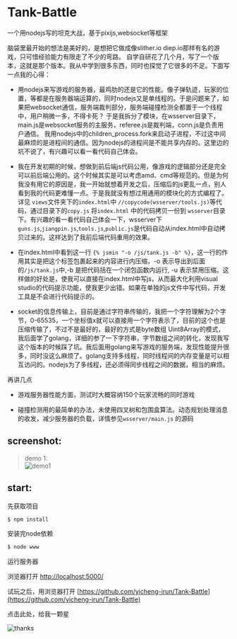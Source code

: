 # Tank-Battle
一个用nodejs写的坦克大战，基于pixijs,websocket等框架

脑袋里最开始的想法是美好的，是想把它做成像slither.io diep.io那样有名的游戏，只可惜经验能力有限走了不少的弯路。
自学自研花了几个月，写了一个版本，这就是那个版本。我从中学到很多东西，同时也探觉了它很多的不足。下面写一点我的心得：

* 用nodejs来写游戏的服务器，最鸡肋的还是它的性能。像子弹轨迹，玩家的位置，等都是在服务器端运算的，同时nodejs又是单线程的。于是问题来了，如果把websocket通信，服务端裁判部分，服务端碰撞检测全都置于一个线程中，用户稍微一多，不得卡死？
于是我拆分了模块，在wsserver目录下，main.js是websocket服务的主服务，referee.js是裁判端，conn.js是负责用户通信。
我用nodejs中的children_process.fork来启动子进程，不过这中间最麻烦的是进程间的通信。因为nodejs的进程间是不能共享内存的。这里边的坑不说了，有兴趣可以看一看代码自己体会。

* 我在开发初期的时候，想做到前后端js代码公用，像游戏的逻辑部分还是完全可以前后端公用的。这个时候其实是可以考虑amd、cmd等规范的。但是为何我没有用它的原因是，我一开始就想着开发之后，压缩后的js更乱一点，别人看到我的代码更难懂一点。于是我就没有想过用通用的模块化的方式编程了。详见 `views`文件夹下的`index.html`中 `//copycode(wsserver/tools.js)`等代码，通过目录下的`copy.js` 将`index.html` 中的代码拷贝一份到 `wsserver`目录下。有兴趣的看一看代码自己体会一下，wsserver下`guns.js`,`jiangpin.js`,`tools.js`,`public.js`是代码自动从index.html中自动拷贝过来的。这样达到了我前后端代码重用的效果。

* 在index.html中看到这一行 `{% jsmin "-o /js/tank.js -b" %}`，这一行的作用其实是把这个标签包裹起来的内容进行内压缩，-o 表示导出到后面的`/js/tank.js`中,-b 是把代码括在一个闭包函数内运行, -u 表示禁用压缩。这样做的好处是，使我可以直接在index.html中写js，从而最大化利用visual studio的代码提示功能，使我更少出错。如果在单独的js文件中写代码，开发工具是不会进行代码提示的。

* socket的信息传输上，目前是通过字符串传输的，我把一个字符理解为2个字节，0-65535，一个坐标值x就可以直接用一个字符表示了，目前的这个也是压缩传输了，不过不是最好的，最好的方式是byte数组 Uint8Array的模式，我后面学了golang，详细的参了一下字符串，字节数组之间的转化，发现我写这个版本的时候踩了坑。我后面用golang来写游戏的服务端，发现性能提升很多，同时没这么麻烦了。golang支持多线程，同时线程间的内存变量是可以相互访问的。nodejs为了多线程，还必须得同步线程之间的数据，相当的麻烦。

再讲几点

* 游戏服务器性能方面，测试时大概容纳150个玩家流畅的同时游戏

* 碰撞检测用的最简单的办法，未使用四叉树和包围盒算法。动态规划处理消息的收发，减少服务器的负载，详情参见`wsserver/main.js` 的源码


## screenshot:

>demo 1:<br>
![demo1](https://raw.githubusercontent.com/yicheng-irun/Tank-Battle/master/res/demo.png)

## start:

先获取项目
```cmd
$ npm install
```
安装完node依赖
```cmd
$ node www
```
运行服务器


浏览器打开 
[http://localhost:5000/](http://localhost:5000/)


试玩之后，用浏览器打开 
[https://github.com/yicheng-irun/Tank-Battle](https://github.com/yicheng-irun/Tank-Battle)

点击此处，给我一颗星<br>

![thanks](https://raw.githubusercontent.com/yicheng-irun/Tank-Battle/master/res/thanks.png)